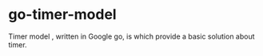 go-timer-model
==============

Timer model , written in Google go, is which provide a basic solution about timer.
